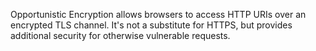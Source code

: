 Opportunistic Encryption allows browsers to access HTTP URIs over an encrypted TLS channel. It's not a substitute for HTTPS, but provides additional security for otherwise vulnerable requests.

